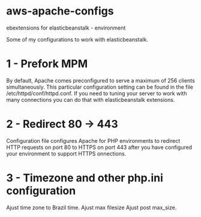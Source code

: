 # aws-apache-configs
ebextensions for elasticbeanstalk - environment

Some of my configurations to work with elasticbeanstalk.

# 1 - Prefork MPM

By default, Apache comes preconfigured to serve a maximum of 256 clients simultaneously. 
This particular configuration setting can be found in the file /etc/httpd/conf/httpd.conf. If you need to tuning your server to work with many connections you can do that with elasticbeanstalk extensions.

# 2 - Redirect 80 -> 443

Configuration file configures Apache for PHP environments to redirect HTTP requests on
port 80 to HTTPS on port 443 after you have configured your environment to support HTTPS
onnections.

# 3 - Timezone and other php.ini configuration

Ajust time zone to Brazil time.
Ajust max filesize
Ajust post max_size.
